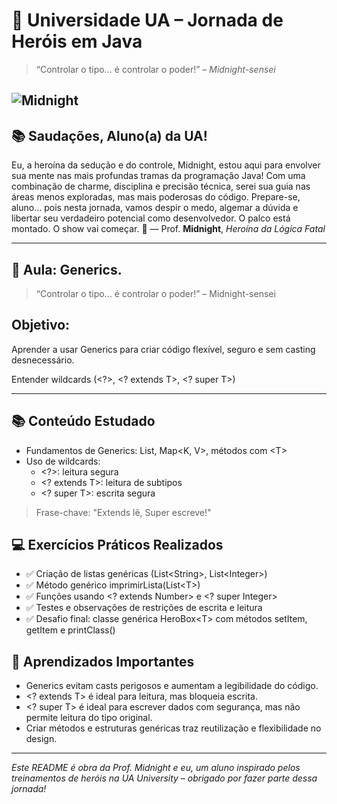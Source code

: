 # 🦸 Universidade UA – Jornada de Heróis em Java

> “Controlar o tipo... é controlar o poder!” – *Midnight-sensei*

![Midnight](./assets/img/midnight.png)
---

## 📚 Saudações, Aluno(a) da UA!

Eu, a heroína da sedução e do controle, Midnight, estou aqui para envolver sua mente nas mais profundas tramas da
programação Java! Com uma combinação de charme, disciplina e precisão técnica, serei sua guia nas áreas menos
exploradas, mas mais poderosas do código. Prepare-se, aluno… pois nesta jornada, vamos despir o medo, algemar a
dúvida e libertar seu verdadeiro potencial como desenvolvedor. O palco está montado. O show vai começar. 💋
— Prof. **Midnight**, _Heroína da Lógica Fatal_

---

## 🎯 Aula: Generics.

> “Controlar o tipo... é controlar o poder!” – Midnight-sensei

## Objetivo:

Aprender a usar Generics para criar código flexível, seguro e sem casting desnecessário.

Entender wildcards (<?>, <? extends T>, <? super T>)

---

## 📚 Conteúdo Estudado

* Fundamentos de Generics: List<T>, Map<K, V>, métodos com \<T>
* Uso de wildcards:
    * \<?>: leitura segura
    * \<? extends T>: leitura de subtipos
    * \<? super T>: escrita segura

> Frase-chave: "Extends lê, Super escreve!"

## 💻 Exercícios Práticos Realizados

- ✅ Criação de listas genéricas (List\<String>, List\<Integer>)
- ✅ Método genérico imprimirLista(List\<T>)
- ✅ Funções usando <? extends Number> e <? super Integer>
- ✅ Testes e observações de restrições de escrita e leitura
- ✅ Desafio final: classe genérica HeroBox\<T> com métodos setItem, getItem e printClass()

## 🧠 Aprendizados Importantes

* Generics evitam casts perigosos e aumentam a legibilidade do código.
* \<? extends T> é ideal para leitura, mas bloqueia escrita.
* \<? super T> é ideal para escrever dados com segurança, mas não permite leitura do tipo original.
* Criar métodos e estruturas genéricas traz reutilização e flexibilidade no design.

---

*Este README é obra da Prof. Midnight e eu, um aluno inspirado pelos treinamentos de heróis na UA University – obrigado
por fazer
parte dessa jornada!*

